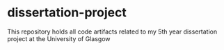# dissertation-project
This repository holds all code artifacts related to my 5th year dissertation project at the University of Glasgow
